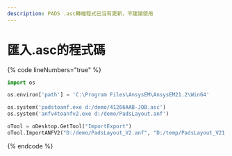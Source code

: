 ```yaml
---
description: PADS .asc轉檔程式已沒有更新，不建議使用
---
```


# 匯入.asc的程式碼

{% code lineNumbers="true" %}
```python
import os

os.environ['path'] = 'C:\Program Files\AnsysEM\AnsysEM21.2\Win64'

os.system('padstoanf.exe d:/demo/41266AAB-JOB.asc')
os.system('anfv4toanfv2.exe d:/demo/PadsLayout.anf')

oTool = oDesktop.GetTool("ImportExport")
oTool.ImportANFV2("D:/demo/PadsLayout_V2.anf", "D:/temp/PadsLayout_V21.aedb", "", "")
```
{% endcode %}

